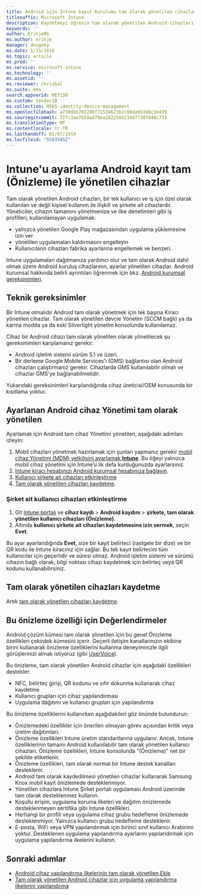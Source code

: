 ```yaml
---
title: Android için Intune kayıt Kurulumu tam olarak yönetilen cihazlar
titlesuffix: Microsoft Intune
description: Kaydetmeyi öğrenin tam olarak yönetilen Android cihazları ıntune'a.
keywords: ''
author: ErikjeMS
ms.author: erikje
manager: dougeby
ms.date: 1/15/2018
ms.topic: article
ms.prod: ''
ms.service: microsoft-intune
ms.technology: ''
ms.assetid: ''
ms.reviewer: chrisbal
ms.suite: ems
search.appverid: MET150
ms.custom: seodec18
ms.collection: M365-identity-device-management
ms.openlocfilehash: a730dbb702286f71534623b2c08da6b388c3e499
ms.sourcegitcommit: 727c3ae7659ad79ea162250d234d7730f840c731
ms.translationtype: MT
ms.contentlocale: tr-TR
ms.lasthandoff: 02/07/2019
ms.locfileid: "55835852"
---
```

# <a name="set-up-intune-enrollment-of-android-fully-managed-devices-preview"></a>Intune'u ayarlama Android kayıt tam (Önizleme) ile yönetilen cihazlar

Tam olarak yönetilen Android cihazları, bir tek kullanıcı ve iş için özel olarak kullanılan ve değil kişisel kullanım ile ilişkili ve şirkete ait cihazlardır. Yöneticiler, cihazın tamamını yönetmenize ve ilke denetimleri gibi iş profilleri, kullanılamayan uygulamak:
- yalnızca yönetilen Google Play mağazasından uygulama yüklemesine izin ver
- yönetilen uygulamaları kaldırmasını engelleyin
- Kullanıcıların cihazları fabrika ayarlarına engellemek ve benzeri.

Intune uygulamaları dağıtmanıza yardımcı olur ve tam olarak Android dahil olmak üzere Android kuruluş cihazlarının, ayarlar yönetilen cihazlar. Android kurumsal hakkında belirli ayrıntıları öğrenmek için bkz. [Android kurumsal gereksinimleri](https://support.google.com/work/android/answer/6174145?hl=en&ref_topic=6151012).

## <a name="technical-requirements"></a>Teknik gereksinimler

Bir Intune olmalıdır Android tam olarak yönetmek için tek başına Kiracı yönetilen cihazlar. Tam olarak yönetilen devcie Yönetim (SCCM bağlı) ya da karma modda ya da eski Silverlight yönetim konsolunda kullanılamaz.

Cihaz bir Android cihazı tam olarak yönetilen olarak yönetilecek şu gereksinimleri karşılamanız gerekir:

- Android işletim sistemi sürüm 5.1 ve üzeri.
- Bir derleme Google Mobile Services'ı (GMS) bağlantısı olan Android cihazları çalıştırmanız gerekir. Cihazlarda GMS kullanılabilir olmalı ve cihazlar GMS’ye bağlanabilmelidir.

Yukarıdaki gereksinimleri karşılandığında cihaz üreticisi/OEM konusunda bir kısıtlama yoktur.

## <a name="set-up-android-fully-managed-device-management"></a>Ayarlanan Android cihaz Yönetimi tam olarak yönetilen

Ayarlamak için Android tam cihaz Yönetimi yönetilen, aşağıdaki adımları izleyin:

1. Mobil cihazları yönetmek hazırlamak için şunları yapmanız gerekir [mobil cihaz Yönetimi (MDM) yetkilisini ayarlamak **Intune**](mdm-authority-set.md). Bu öğeyi yalnızca mobil cihaz yönetimi için Intune’u ilk defa kurduğunuzda ayarlarsınız.
2. [Intune kiracı hesabınızı Android kurumsal hesabınıza bağlayın](connect-intune-android-enterprise.md).
3. [Kullanıcı şirkete ait cihazları etkinleştirme](#enable-corporate-owned-user-devices)
4. [Tam olarak yönetilen cihazları kaydetme](#enroll-the-fully-managed-devices).

### <a name="enable-corporate-owned-user-devices"></a>Şirket ait kullanıcı cihazları etkinleştirme

1. Git [Intune portalı](https://portal.azure.com) ve **cihaz kaydı** > **Android kaydını** > **şirkete, tam olarak yönetilen kullanıcı cihazları (Önizleme)**.
2. Altında **kullanıcı şirkete ait cihazları kaydetmesine izin vermek**, seçin **Evet**.

Bu ayar ayarlandığında **Evet**, size bir kayıt belirteci (rastgele bir dize) ve bir QR kodu ile Intune kiracınız için sağlar. Bu tek kayıt belirtecini tüm kullanıcılar için geçerlidir ve süresi olmaz. Android işletim sistemi ve sürümü cihazın bağlı olarak, bilgi noktası cihazı kaydetmek için belirteç veya QR kodunu kullanabilirsiniz.

## <a name="enroll-the-fully-managed-devices"></a>Tam olarak yönetilen cihazları kaydetme
Artık [tam olarak yönetilen cihazları kaydetme](android-dedicated-devices-fully-managed-enroll.md).

## <a name="considerations-for-this-preview-feature"></a>Bu önizleme özelliği için Değerlendirmeler
Android çözüm kümesi tam olarak yönetilen için bu genel Önizleme özellikleri çekirdek kümesini içerir. Geçerli iletişim kanallarınızın ekibine birini kullanarak önizleme özelliklerini kullanma deneyiminizle ilgili görüşlerinizi almak istiyoruz (gibi [UserVoice](https://microsoftintune.uservoice.com/forums/291681-ideas?category_id=210853)).

Bu önizleme, tam olarak yönetilen Android cihazlar için aşağıdaki özellikleri destekler:
- NFC, belirteç girişi, QR kodunu ve sıfır dokunma kullanarak cihaz kaydetme
- Kullanıcı grupları için cihaz yapılandırması
- Uygulama dağıtımı ve kullanıcı grupları için yapılandırma


Bu önizleme özelliklerini kullanırken aşağıdakileri göz önünde bulundurun:
- Önizlemedeki özellikler için önerilen olmayan görev açısından kritik veya üretim dağıtımları. 
- Önizleme özellikleri Intune üretim standartlarına uygulanır. Ancak, Intune özelliklerinin tamamı Android kullanılabilir tam olarak yönetilen kullanıcı cihazları. Önizleme özellikleri, Intune konsolunda "(Önizleme)" net bir şekilde etiketlenir. 
- Önizleme özellikleri, tam olarak normal bir Intune destek kanalları desteklenir.
- Android tam olarak kaydedilmesi yönetilen cihazlar kullanarak Samsung Knox mobil kayıt önizlemede desteklenmiyor. 
- Yönetilen cihazlara Intune Şirket portalı uygulaması Android üzerinde tam olarak desteklenmez kullanın. 
- Koşullu erişim, uygulama koruma ilkeleri ve dağıtım önizlemede desteklenmeyen sertifika gibi Intune özellikleri. 
- Herhangi bir profili veya uygulama cihaz grubu hedefleme önizlemede desteklenmiyor. Yalnızca kullanıcı grubu hedefleme desteklenir. 
- E-posta, WiFi veya VPN yapılandırmak için birinci sınıf kullanıcı Arabirimi yoktur. Desteklenen uygulama yapılandırma ayarlarını yapılandırmak için uygulama yapılandırma ilkelerini kullanın.

## <a name="next-steps"></a>Sonraki adımlar
- [Android cihaz yapılandırma ilkelerinin tam olarak yönetilen Ekle](device-restrictions-android-for-work.md#device-owner-only)
- [Tam olarak yönetilen Android cihazlar için uygulama yapılandırma ilkelerini yapılandırma](app-configuration-policies-use-android.md)

